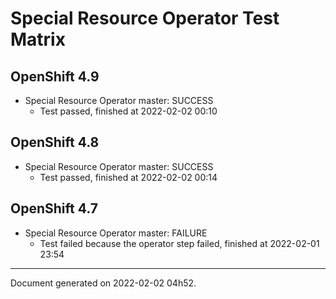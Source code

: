 
Special Resource Operator Test Matrix
=====================================

OpenShift 4.9
-------------



* Special Resource Operator master: SUCCESS
  - Test passed, finished at 2022-02-02 00:10

OpenShift 4.8
-------------



* Special Resource Operator master: SUCCESS
  - Test passed, finished at 2022-02-02 00:14

OpenShift 4.7
-------------



* Special Resource Operator master: FAILURE
  - Test failed because the operator step failed, finished at 2022-02-01 23:54

---
Document generated on 2022-02-02 04h52.
